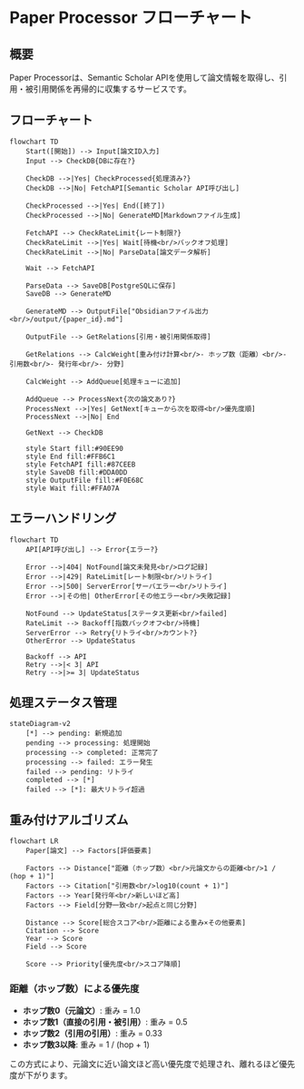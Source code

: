 # Paper Processor フローチャート

## 概要

Paper Processorは、Semantic Scholar APIを使用して論文情報を取得し、引用・被引用関係を再帰的に収集するサービスです。

## フローチャート

```mermaid
flowchart TD
    Start([開始]) --> Input[論文ID入力]
    Input --> CheckDB{DBに存在?}

    CheckDB -->|Yes| CheckProcessed{処理済み?}
    CheckDB -->|No| FetchAPI[Semantic Scholar API呼び出し]

    CheckProcessed -->|Yes| End([終了])
    CheckProcessed -->|No| GenerateMD[Markdownファイル生成]

    FetchAPI --> CheckRateLimit{レート制限?}
    CheckRateLimit -->|Yes| Wait[待機<br/>バックオフ処理]
    CheckRateLimit -->|No| ParseData[論文データ解析]

    Wait --> FetchAPI

    ParseData --> SaveDB[PostgreSQLに保存]
    SaveDB --> GenerateMD

    GenerateMD --> OutputFile["Obsidianファイル出力<br/>/output/{paper_id}.md"]

    OutputFile --> GetRelations[引用・被引用関係取得]

    GetRelations --> CalcWeight[重み付け計算<br/>- ホップ数（距離）<br/>- 引用数<br/>- 発行年<br/>- 分野]

    CalcWeight --> AddQueue[処理キューに追加]

    AddQueue --> ProcessNext{次の論文あり?}
    ProcessNext -->|Yes| GetNext[キューから次を取得<br/>優先度順]
    ProcessNext -->|No| End

    GetNext --> CheckDB

    style Start fill:#90EE90
    style End fill:#FFB6C1
    style FetchAPI fill:#87CEEB
    style SaveDB fill:#DDA0DD
    style OutputFile fill:#F0E68C
    style Wait fill:#FFA07A
```

## エラーハンドリング

```mermaid
flowchart TD
    API[API呼び出し] --> Error{エラー?}

    Error -->|404| NotFound[論文未発見<br/>ログ記録]
    Error -->|429| RateLimit[レート制限<br/>リトライ]
    Error -->|500| ServerError[サーバエラー<br/>リトライ]
    Error -->|その他| OtherError[その他エラー<br/>失敗記録]

    NotFound --> UpdateStatus[ステータス更新<br/>failed]
    RateLimit --> Backoff[指数バックオフ<br/>待機]
    ServerError --> Retry{リトライ<br/>カウント?}
    OtherError --> UpdateStatus

    Backoff --> API
    Retry -->|< 3| API
    Retry -->|>= 3| UpdateStatus
```

## 処理ステータス管理

```mermaid
stateDiagram-v2
    [*] --> pending: 新規追加
    pending --> processing: 処理開始
    processing --> completed: 正常完了
    processing --> failed: エラー発生
    failed --> pending: リトライ
    completed --> [*]
    failed --> [*]: 最大リトライ超過
```

## 重み付けアルゴリズム

```mermaid
flowchart LR
    Paper[論文] --> Factors[評価要素]

    Factors --> Distance["距離（ホップ数）<br/>元論文からの距離<br/>1 / (hop + 1)"]
    Factors --> Citation["引用数<br/>log10(count + 1)"]
    Factors --> Year[発行年<br/>新しいほど高]
    Factors --> Field[分野一致<br/>起点と同じ分野]

    Distance --> Score[総合スコア<br/>距離による重み×その他要素]
    Citation --> Score
    Year --> Score
    Field --> Score

    Score --> Priority[優先度<br/>スコア降順]
```

### 距離（ホップ数）による優先度

- **ホップ数0（元論文）**: 重み = 1.0
- **ホップ数1（直接の引用・被引用）**: 重み = 0.5
- **ホップ数2（引用の引用）**: 重み = 0.33
- **ホップ数3以降**: 重み = 1 / (hop + 1)

この方式により、元論文に近い論文ほど高い優先度で処理され、離れるほど優先度が下がります。
